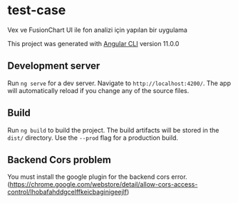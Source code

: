 # test-case
Vex ve FusionChart UI ile fon analizi için yapılan bir uygulama

This project was generated with [Angular CLI](https://github.com/angular/angular-cli) version 11.0.0

## Development server

Run `ng serve` for a dev server. Navigate to `http://localhost:4200/`. The app will automatically reload if you change any of the source files.

## Build

Run `ng build` to build the project. The build artifacts will be stored in the `dist/` directory. Use the `--prod` flag for a production build.

## Backend Cors problem

You must install the google plugin for the backend cors error. (https://chrome.google.com/webstore/detail/allow-cors-access-control/lhobafahddgcelffkeicbaginigeejlf)
